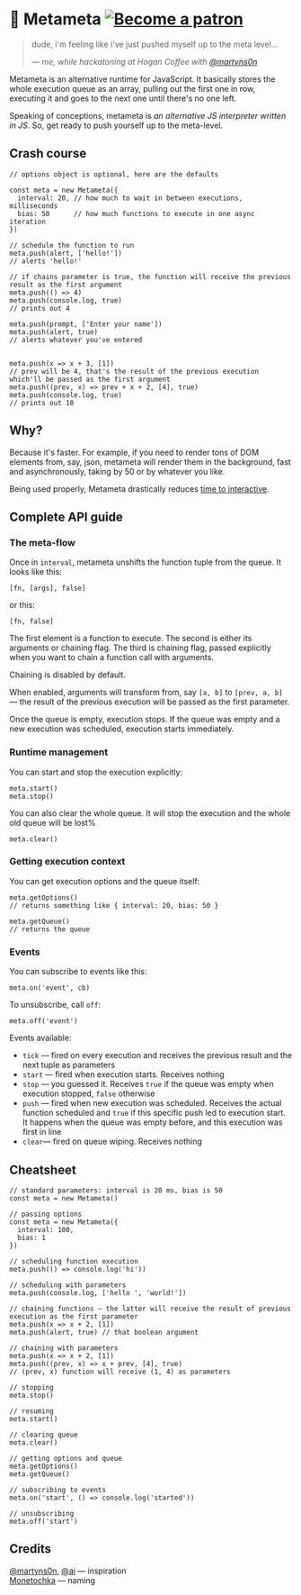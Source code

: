 # 🤪 Metameta [![Become a patron](https://miloslav.website/patreon.svg)](https://www.patreon.com/uyouthe)

> dude, i'm feeling like i've just pushed myself up to the meta level...
>
>— <cite>me, while hackatoning at Hogan Coffee with [@martyns0n](https://github.com/martyns0n)</cite>

Metameta is an alternative runtime for JavaScript. It basically stores the whole execution queue as an array, pulling out the first one in row, executing it and goes to the next one until there's no one left.

Speaking of conceptions, metameta is _an alternative JS interpreter written in JS_. So, get ready to push yourself up to the meta-level.


## Crash course
```JS
// options object is optional, here are the defaults

const meta = new Metameta({
  interval: 20, // how much to wait in between executions, milliseconds
  bias: 50      // how much functions to execute in one async iteration
})

// schedule the function to run
meta.push(alert, ['hello!'])
// alerts 'hello!'

// if chains parameter is true, the function will receive the previous result as the first argument
meta.push(() => 4)
meta.push(console.log, true)
// prints out 4

meta.push(prompt, ['Enter your name'])
meta.push(alert, true)
// alerts whatever you've entered


meta.push(x => x + 3, [1])
// prev will be 4, that's the result of the previous execution which'll be passed as the first argument
meta.push((prev, x) => prev + x + 2, [4], true)
meta.push(console.log, true)
// prints out 10
```

## Why?
Because it's faster. For example, if you need to render tons of DOM elements from, say, json, metameta will render them in the background, fast and asynchronously, taking by 50 or by whatever you like.

Being used properly, Metameta drastically reduces [time to interactive](https://developers.google.com/web/tools/lighthouse/audits/time-to-interactive).

## Complete API guide

### The meta-flow

Once in `interval`, metameta unshifts the function tuple from the queue. It looks like this:
```JS
[fn, [args], false]
```

or this:
```JS
[fn, false]
```

The first element is a function to execute. The second is either its arguments or chaining flag. The third is chaining flag, passed explicitly when you want to chain a function call with arguments.

Chaining is disabled by default.

When enabled, arguments will transform from, say `[a, b]` to `[prev, a, b]` — the result of the previous execution will be passed as the first parameter.

Once the queue is empty, execution stops. If the queue was empty and a new execution was scheduled, execution starts immediately.


### Runtime management

You can start and stop the execution explicitly:
```JS
meta.start()
meta.stop()
```

You can also clear the whole queue. It will stop the execution and the whole old queue will be lost%
```JS
meta.clear()
```

### Getting execution context

You can get execution options and the queue itself:
```JS
meta.getOptions()
// returns something like { interval: 20, bias: 50 }

meta.getQueue()
// returns the queue
```

### Events
You can subscribe to events like this:
```JS
meta.on('event', cb)
```

To unsubscribe, call `off`:
```JS
meta.off('event')
```

Events available:
 - `tick` — fired on every execution and receives the previous result and the next tuple as parameters  
 - `start` — fired when execution starts. Receives nothing  
 - `stop` — you guessed it. Receives `true` if the queue was empty when execution stopped, `false` otherwise  
 - `push` — fired when new execution was scheduled. Receives the actual function scheduled and `true` if this specific push led to execution start. It happens when the queue was empty before, and this execution was first in line  
 - `clear`— fired on queue wiping. Receives nothing  


## Cheatsheet
```JS
// standard parameters: interval is 20 ms, bias is 50
const meta = new Metameta()

// passing options
const meta = new Metameta({
  interval: 100,
  bias: 1
})

// scheduling function execution
meta.push(() => console.log('hi'))

// scheduling with parameters
meta.push(console.log, ['hello ', 'world!'])

// chaining functions — the latter will receive the result of previous execution as the first parameter
meta.push(x => x + 2, [1])
meta.push(alert, true) // that boolean argument

// chaining with parameters
meta.push(x => x + 2, [1])
meta.push((prev, x) => x + prev, [4], true)
// (prev, x) function will receive (1, 4) as parameters

// stopping
meta.stop()

// resuming
meta.start()

// clearing queue
meta.clear()

// getting options and queue
meta.getOptions()
meta.getQueue()

// subscribing to events
meta.on('start', () => console.log('started'))

// unsubscribing
meta.off('start')
```

## Credits
[@martyns0n](https://github.com/martyns0n), [@ai](https://github.com/ai) — inspiration  
[Monetochka](https://vk.com/lisamonetka) — naming
